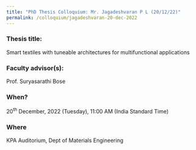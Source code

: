 ```yaml
---
title: "PhD Thesis Colloquium: Mr. Jagadeshvaran P L (20/12/22)"
permalink: /colloquium/jagadeshvaran-20-dec-2022
---
```

### Thesis title:
Smart textiles with tuneable architectures for multifunctional applications

### Faculty advisor(s):
Prof. Suryasarathi Bose 

### When?
20<sup>th</sup> December, 2022 (Tuesday), 11:00 AM (India Standard Time)

### Where
KPA Auditorium, Dept of Materials Engineering
